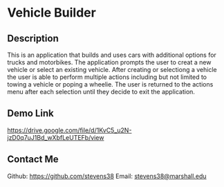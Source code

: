 # Vehicle Builder
## Description
This is an application that builds and uses cars with additional options for trucks and motorbikes. The application prompts the user to creat a new vehicle or select an existing vehicle. After creating or selectiong a vehicle the user is able to perform multiple actions including but not limited to towing a vehicle or poping a wheelie. The user is returned to the actions menu after each selection until they decide to exit the application.
## Demo Link
https://drive.google.com/file/d/1KvC5_u2N-jzD0q7uJ1Bd_wXbfLeUTEFb/view
## Contact Me
Github: https://github.com/stevens38
Email: stevens38@marshall.edu
